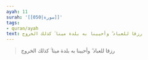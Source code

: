 ```yaml
---
ayah: 11
surah: '[[050|سورة]]'
tags:
- quran/ayah
text: رزقا للعباد ۖ وأحيينا به بلدة ميتا ۚ كذلك الخروج
---
```

> رزقا للعباد ۖ وأحيينا به بلدة ميتا ۚ كذلك الخروج
